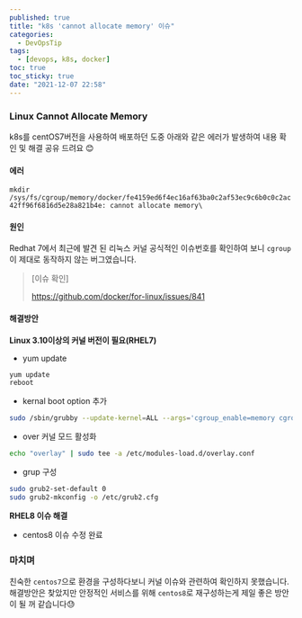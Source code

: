 ```yaml
---
published: true
title: "k8s 'cannot allocate memory' 이슈"
categories:
  - DevOpsTip
tags:
  - [devops, k8s, docker]
toc: true
toc_sticky: true
date: "2021-12-07 22:58"
---
```


### Linux Cannot Allocate Memory

k8s를 centOS7버전을 사용하여 배포하던 도중 아래와 같은 에러가 발생하여 내용 확인 및 해결 공유 드려요 😊

#### 에러

`mkdir /sys/fs/cgroup/memory/docker/fe4159ed6f4ec16af63ba0c2af53ec9c6b0c0c2ac42ff96f6816d5e28a821b4e: cannot allocate memory\`

#### 원인

Redhat 7에서 최근에 발견 된 리눅스 커널 공식적인 이슈번호를 확인하여 보니  `cgroup`이 제대로 동작하지 않는 버그였습니다.

> [이슈 확인]
>
> https://github.com/docker/for-linux/issues/841

#### 해결방안

**Linux 3.10이상의 커널 버전이 필요(RHEL7)**

* yum update

```bash
yum update
reboot
```

* kernal boot option 추가

```bash
sudo /sbin/grubby --update-kernel=ALL --args='cgroup_enable=memory cgroup.memory=nokmem swapaccount=1'
```

* over 커널 모드 활성화

```bash
echo "overlay" | sudo tee -a /etc/modules-load.d/overlay.conf
```

* grup 구성

```bash
sudo grub2-set-default 0
sudo grub2-mkconfig -o /etc/grub2.cfg
```

**RHEL8 이슈 해결**

* centos8 이슈 수정 완료

### 마치며

친숙한 `centos7`으로 환경을 구성하다보니 커널 이슈와 관련하여 확인하지 못했습니다. 해결방안은 찾았지만 안정적인 서비스를 위해 `centos8`로 재구성하는게 제일 좋은 방안이 될 꺼 같습니다:sweat:
